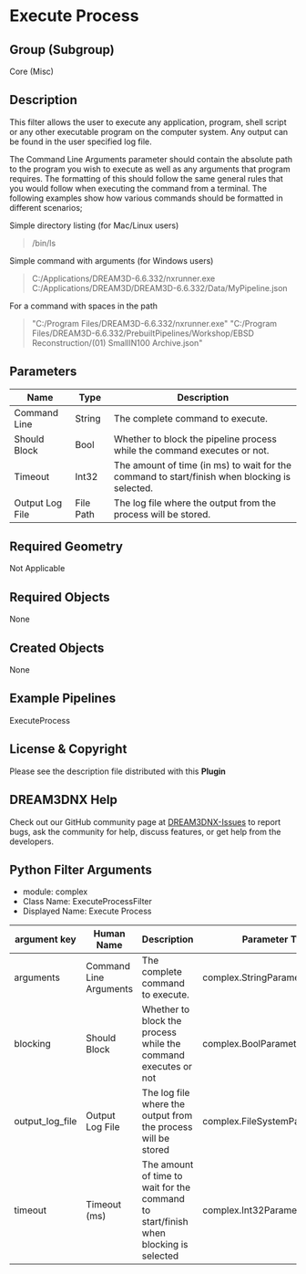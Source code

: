 # Execute Process


## Group (Subgroup) ##

Core (Misc)

## Description ##

This filter allows the user to execute any application, program, shell script or any other executable program on the computer system. Any output can be found in the user specified log file.

The Command Line Arguments parameter should contain the absolute path to the program you wish to execute as well as any arguments that program requires. The formatting of this should follow the same general rules that you would follow when executing the command from a terminal. The following examples show how various commands should be formatted in different scenarios;

Simple directory listing (for Mac/Linux users)

> /bin/ls

Simple command with arguments (for Windows users)

> C:/Applications/DREAM3D-6.6.332/nxrunner.exe C:/Applications/DREAM3D/DREAM3D-6.6.332/Data/MyPipeline.json

For a command with spaces in the path 

> "C:/Program Files/DREAM3D-6.6.332/nxrunner.exe" "C:/Program Files/DREAM3D-6.6.332/PrebuiltPipelines/Workshop/EBSD Reconstruction/(01) SmallIN100 Archive.json"

## Parameters ##

| Name             | Type | Description |
|------------------|------|-------------|
| Command Line | String| The complete command to execute. |
| Should Block | Bool | Whether to block the pipeline process while the command executes or not. |
| Timeout | Int32 | The amount of time (in ms) to wait for the command to start/finish when blocking is selected. |
| Output Log File | File Path | The log file where the output from the process will be stored. |


## Required Geometry ##

Not Applicable

## Required Objects ##

None

## Created Objects ##

None


## Example Pipelines ##

ExecuteProcess


## License & Copyright ##

Please see the description file distributed with this **Plugin**

## DREAM3DNX Help

Check out our GitHub community page at [DREAM3DNX-Issues](https://github.com/BlueQuartzSoftware/DREAM3DNX-Issues) to report bugs, ask the community for help, discuss features, or get help from the developers.

## Python Filter Arguments

+ module: complex
+ Class Name: ExecuteProcessFilter
+ Displayed Name: Execute Process

| argument key | Human Name | Description | Parameter Type |
|--------------|------------|-------------|----------------|
| arguments | Command Line Arguments | The complete command to execute. | complex.StringParameter |
| blocking | Should Block | Whether to block the process while the command executes or not | complex.BoolParameter |
| output_log_file | Output Log File | The log file where the output from the process will be stored | complex.FileSystemPathParameter |
| timeout | Timeout (ms) | The amount of time to wait for the command to start/finish when blocking is selected | complex.Int32Parameter |

